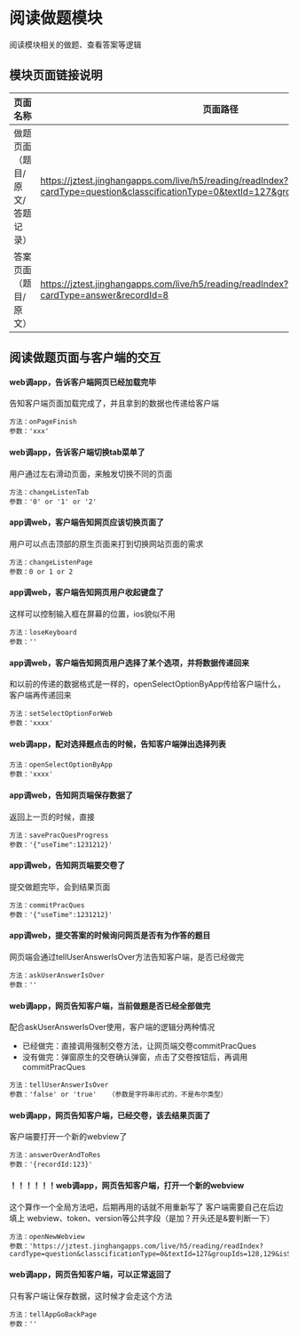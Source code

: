 <!-- 模块大标题 -->
# 阅读做题模块
<!-- 模块说明 -->
阅读模块相关的做题、查看答案等逻辑

<!--项目功能模块说明-->
## 模块页面链接说明
| 页面名称 | 页面路径 | 传参说明 | 支持平台 |
|--------|---------|---------|---------|
| 做题页面（题目/原文/答题记录） | https://jztest.jinghangapps.com/live/h5/reading/readIndex?cardType=question&classcificationType=0&textId=127&groupIds=128,129&isStart=0 | cardType=question<br/>classcificationType=0<br/>textId=127<br/>groupIds=128,129<br/>isStart=0 | webview | 
| 答案页面（题目/原文） | https://jztest.jinghangapps.com/live/h5/reading/readIndex?cardType=answer&recordId=8 | cardType=answer<br/>recordId=8 | webview | 


## 阅读做题页面与客户端的交互

#### web调app，告诉客户端网页已经加载完毕
告知客户端页面加载完成了，并且拿到的数据也传递给客户端
```
方法：onPageFinish
参数：'xxx'
```

#### web调app，告诉客户端切换tab菜单了
用户通过左右滑动页面，来触发切换不同的页面
```
方法：changeListenTab
参数：'0' or '1' or '2'
```

#### app调web，客户端告知网页应该切换页面了
用户可以点击顶部的原生页面来打到切换网站页面的需求
```
方法：changeListenPage
参数：0 or 1 or 2
```

#### app调web，客户端告知网页用户收起键盘了
这样可以控制输入框在屏幕的位置，ios貌似不用
```
方法：loseKeyboard
参数：''
```

#### app调web，客户端告知网页用户选择了某个选项，并将数据传递回来
和以前的传递的数据格式是一样的，openSelectOptionByApp传给客户端什么，客户端再传递回来
```
方法：setSelectOptionForWeb
参数：'xxxx'
```

#### web调app，配对选择题点击的时候，告知客户端弹出选择列表
```
方法：openSelectOptionByApp
参数：'xxxx'
```

#### app调web，告知网页端保存数据了
返回上一页的时候，直接
```
方法：savePracQuesProgress
参数：'{"useTime":1231212}'
```

#### app调web，告知网页端要交卷了
提交做题完毕，会到结果页面
```
方法：commitPracQues
参数：'{"useTime":1231212}'
```

#### app调web，提交答案的时候询问网页是否有为作答的题目
网页端会通过tellUserAnswerIsOver方法告知客户端，是否已经做完
```
方法：askUserAnswerIsOver
参数：''
```

#### web调app，网页告知客户端，当前做题是否已经全部做完
配合askUserAnswerIsOver使用，客户端的逻辑分两种情况
- 已经做完：直接调用强制交卷方法，让网页端交卷commitPracQues
- 没有做完：弹窗原生的交卷确认弹窗，点击了交卷按钮后，再调用commitPracQues
```
方法：tellUserAnswerIsOver
参数：'false' or 'true'   （参数是字符串形式的，不是布尔类型）
```

#### web调app，网页告知客户端，已经交卷，该去结果页面了
客户端要打开一个新的webview了
```
方法：answerOverAndToRes
参数：'{recordId:123}'
```

#### ！！！！！！web调app，网页告知客户端，打开一个新的webview
这个算作一个全局方法吧，后期再用的话就不用重新写了
客户端需要自己在后边填上  webview、token、version等公共字段（是加？开头还是&要判断一下）
```
方法：openNewWebview
参数：'https://jztest.jinghangapps.com/live/h5/reading/readIndex?cardType=question&classcificationType=0&textId=127&groupIds=128,129&isStart=0'
```

#### web调app，网页告知客户端，可以正常返回了
只有客户端让保存数据，这时候才会走这个方法
```
方法：tellAppGoBackPage
参数：''
```
